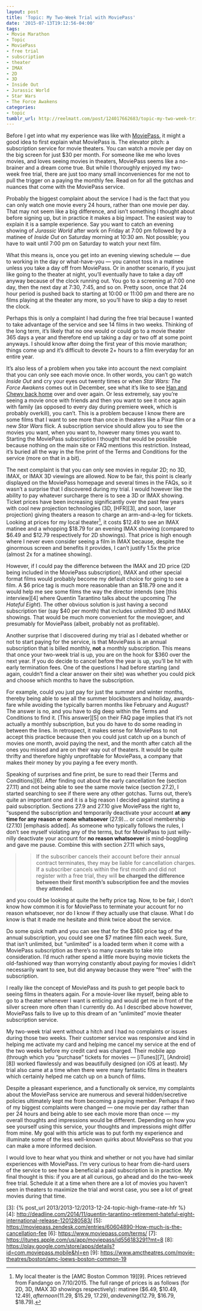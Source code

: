 ```yaml
---
layout: post
title: 'Topic: My Two-Week Trial with MoviePass'
date: '2015-07-13T19:12:56-04:00'
tags:
- Movie Marathon
- Topic
- MoviePass
- free trial
- subscription
- theater
- IMAX
- 2D
- 3D
- Inside Out
- Jurassic World
- Star Wars
- The Force Awakens
categories:
- topic
tumblr_url: http://reelmatt.com/post/124017662683/topic-my-two-week-trial-with-moviepass
---
```


Before I get into what my experience was like with [MoviePass][1], it might a good idea to first explain what MoviePass is. The elevator pitch: a subscription service for movie theaters. You can watch a movie per day on the big screen for just $30 per month. For someone like me who loves movies, and loves seeing movies in theaters, MoviePass seems like a no-brainer and a dream come true. But while I thoroughly enjoyed my two-week free trial, there are just too many small inconveniences for me not to pull the trigger on a paying the monthly fee. Read on for all the gotchas and nuances that come with the MoviePass service.

Probably the biggest complaint about the service I had is the fact that you can only watch one movie every 24 hours, rather than one movie per day. That may not seem like a big difference, and isn’t something I thought about before signing up, but in practice it makes a big impact. The easiest way to explain it is a sample experience. Say you want to catch an evening showing of *Jurassic World* after work on Friday at 7:00 pm followed by a matinee of *Inside Out* on Saturday morning at 10:30 am. Not possible; you have to wait until 7:00 pm on Saturday to watch your next film.

What this means is, once you get into an evening viewing schedule — due to working in the day or what-have-you — you cannot toss in a matinee unless you take a day off from MoviePass. Or in another scenario, if you just like going to the theater at night, you’ll eventually have to take a day off anyway because of the clock running out. You go to a screening at 7:00 one day, then the next day at 7:30, 7:45, and so on. Pretty soon, once that 24 hour period is pushed back to starting at 10:00 or 11:00 pm and there are no films playing at the theater any more, so you’ll have to skip a day to reset the clock.

Perhaps this is only a complaint I had during the free trial because I wanted to take advantage of the service and see 14 films in two weeks. Thinking of the long term, it’s likely that no one would or could go to a movie theater 365 days a year and therefore end up taking a day or two off at some point anyways. I should know after doing the first year of this movie marathon; things come up and it’s difficult to devote 2+ hours to a film everyday for an entire year.

It’s also less of a problem when you take into account the next complaint that you can only see each movie once. In other words, you can’t go watch *Inside Out* and cry your eyes out twenty times or when *Star Wars: The Force Awakens* comes out in December, see what it’s like to see [Han and Chewy back home][2] over and over again. Or less extremely, say you’re seeing a movie once with friends and then you want to see it once again with family (as opposed to every day during premiere week, which is probably overkill), you can’t. This is a problem because I know there are some films that I want to see more than once in theaters like a Pixar film or a new *Star Wars* flick. A subscription service should allow you to see the movies you want, when you want to, however many times you want to. Starting the MoviePass subscription I thought that would be possible because nothing on the main site or FAQ mentions this restriction. Instead, it’s buried all the way in the fine print of the Terms and Conditions for the service (more on that in a bit).

The next complaint is that you can only see movies in regular 2D; no 3D, IMAX, or IMAX 3D viewings are allowed. Now to be fair, this point is clearly displayed on the MoviePass homepage and several times in the FAQs, so it wasn’t a surprise that I discovered during my trial. I would however like the ability to pay whatever surcharge there is to see a 3D or IMAX showing. Ticket prices have been increasing significantly over the past few years with cool new projection technologies (3D, [HFR][3], and soon, laser projection) giving theaters a reason to charge an arm-and-a-leg for tickets. Looking at prices for my local theater[^1], it costs $12.49 to see an IMAX matinee and a whopping $18.79 for an evening IMAX showing (compared to $6.49 and $12.79 respectively for 2D showings). That price is high enough where I never even consider seeing a film in IMAX because, despite the ginormous screen and benefits it provides, I can’t justify 1.5x the price (almost 2x for a matinee showing).

However, if I could pay the difference between the IMAX and 2D price (2D being included in the MoviePass subscription), IMAX and other special format films would probably become my default choice for going to see a film. A $6 price tag is much more reasonable than an $18.79 one and it would help me see some films the way the director intends (see [this interview][4] where Quentin Tarantino talks about the upcoming *The Hateful Eight*). The other obvious solution is just having a second subscription tier (say $40 per month) that includes unlimited 3D and IMAX showings. That would be much more convenient for the moviegoer, and presumably for MoviePass (albeit, probably not as profitable).

Another surprise that I discovered during my trial as I debated whether or not to start paying for the service, is that MoviePass is an annual subscription that is billed monthly, **not** a monthly subscription. This means that once your two-week trial is up, you are on the hook for $360 over the next year. If you do decide to cancel before the year is up, you’ll be hit with early termination fees. One of the questions I had before starting (and again, couldn’t find a clear answer on their site) was whether you could pick and choose which months to have the subscription.

For example, could you just pay for just the summer and winter months, thereby being able to see all the summer blockbusters and holiday, awards-fare while avoiding the typically barren months like February and August? The answer is no, and you have to dig deep within the Terms and Conditions to find it. [This answer][5] on their FAQ page implies that it’s not actually a monthly subscription, but you do have to do some reading in between the lines. In retrospect, it makes sense for MoviePass to not accept this practice because then you could just catch up on a bunch of movies one month, avoid paying the next, and the month after catch all the ones you missed and are on their way out of theaters. It would be quite thrifty and therefore highly unprofitable for MoviePass, a company that makes their money by you paying a fee every month.

Speaking of surprises and fine print, be sure to read their [Terms and Conditions][6]. After finding out about the early cancellation fee (section 27.11) and not being able to see the same movie twice (section 27.2), I started searching to see if there were any other gotchas. Turns out, there’s quite an important one and it is a big reason I decided against starting a paid subscription. Sections 27.9 and 27.10 give MoviePass the right to, “suspend the subscription and temporarily deactivate your account **at any time for any reason or none whatsoever** (27.9)… or cancel membership (27.10) [emphasis added]. As someone who typically follows the rules, I don’t see myself violating any of the terms, but for MoviePass to just willy-nilly deactivate your account for **no reason whatsoever** is mind-boggling and gave me pause. Combine this with section 27.11 which says,

>>If the subscriber cancels their account before their annual contract terminates, they may be liable for cancellation charges. If a subscriber cancels within the first month and did not register with a free trial, they will **be charged the difference between their first month’s subscription fee and the movies they attended**.

and you could be looking at quite the hefty price tag. Now, to be fair, I don’t know how common it is for MoviePass to terminate your account for no reason whatsoever, nor do I know if they actually use that clause. What I do know is that it made me hesitate and think twice about the service.

Do some quick math and you can see that for the $360 price tag of the annual subscription, you could see one $7 matinee film each week. Sure, that isn’t unlimited, but “unlimited” is a loaded term when it come with a MoviePass subscription as there’s so many caveats to take into consideration. I’d much rather spend a little more buying movie tickets the old-fashioned way than worrying constantly about paying for movies I didn’t necessarily want to see, but did anyway because they were “free” with the subscription.

I really like the concept of MoviePass and its push to get people back to seeing films in theaters again. For a movie-lover like myself, being able to go to a theater whenever I want is enticing and would get me in front of the silver screen more often than I currently do. As I described above however, MoviePass fails to live up to this dream of an “unlimited” movie theater subscription service.

My two-week trial went without a hitch and I had no complaints or issues during those two weeks. Their customer service was responsive and kind in helping me activate my card and helping me cancel my service at the end of the two weeks before my credit card was charged. Their mobile app (through which you “purchase” tickets for movies — [iTunes][7], [Android][8]) worked flawlessly and was beautifully designed (on iOS at least). My trial also came at a time when there were many fantastic films in theaters which certainly helped me catch up on a bunch of films.

Despite a pleasant experience, and a functionally ok service, my complaints about the MoviePass service are numerous and several hidden/secretive policies ultimately kept me from becoming a paying member. Perhaps if two of my biggest complaints were changed — one movie per day rather than per 24 hours and being able to see each movie more than once — my overall thoughts and impressions would be different. Depending on how you see yourself using this service, your thoughts and impressions might differ from mine. My goal with this article was to put forth my experience and illuminate some of the less well-known quirks about MoviePass so that you can make a more informed decision.

I would love to hear what you think and whether or not you have had similar experiences with MoviePass. I’m very curious to hear from die-hard users of the service to see how a beneficial a paid subscription is in practice. My final thought is this: if you are at all curious, go ahead and do the two-week free trial. Schedule it at a time when there are a lot of movies you haven’t seen in theaters to maximize the trial and worst case, you see a lot of great movies during that time.

[^1]: My local theater is the [AMC Boston Common 19][9]. Prices retrieved from Fandango on 7/10/2015. The full range of prices is as follows (for 2D, 3D, IMAX 3D showings respectively): matinee ($6.49, $10.49, $12.49), afternoon ($11.29, $15.29, $17.29), and evening ($12.79, $16.79, $18.79).

[1]: https://www.moviepass.com
[2]: https://www.youtube.com/watch?v=wCc2v7izk8w
[3]: {% post_url 2013/2013-12/2013-12-24-topic-high-frame-rate-hfr %}
[4]: http://deadline.com/2014/11/quentin-tarantino-retirement-hateful-eight-international-release-1201280583/
[5]: https://moviepass.zendesk.com/entries/60604890-How-much-is-the-cancellation-fee
[6]: https://www.moviepass.com/terms/
[7]: https://itunes.apple.com/us/app/moviepass/id556183291?mt=8
[8]: https://play.google.com/store/apps/details?id=com.moviepass.mobile&hl=en
[9]: https://www.amctheatres.com/movie-theatres/boston/amc-loews-boston-common-19
